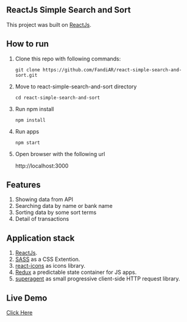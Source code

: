 ## ReactJs Simple Search and Sort
This project was built on [ReactJs](https://reactjs.org/).

## How to run
1. Clone this repo with following commands:

    ```
    git clone https://github.com/FandiAR/react-simple-search-and-sort.git
    ```
2. Move to react-simple-search-and-sort directory

    ```
    cd react-simple-search-and-sort
    ```
3. Run npm install 

    ```
    npm install
    ```
4. Run apps 

    ```
    npm start
    ```
5. Open browser with the following url 

    http://localhost:3000

## Features

1. Showing data from API
2. Searching data by name or bank name
3. Sorting data by some sort terms
4. Detail of transactions

## Application stack

1. [ReactJs](https://reactjs.org/).
2. [SASS](https://sass-lang.com/) as a CSS Extention.
3. [react-icons](https://react-icons.github.io/react-icons/) as icons library.
4. [Redux](https://redux.js.org/) a predictable state container for JS apps.
5. [superagent](https://www.npmjs.com/package/superagent) as small progressive client-side HTTP request library.

## Live Demo
[Click Here](https://react-simple-search-and-sort.vercel.app/)
